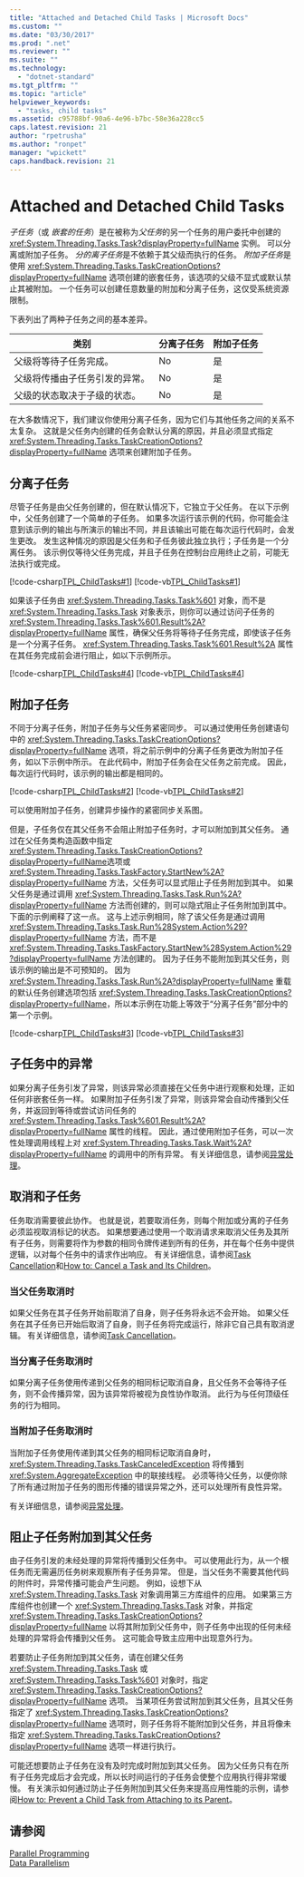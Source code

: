 ```yaml
---
title: "Attached and Detached Child Tasks | Microsoft Docs"
ms.custom: ""
ms.date: "03/30/2017"
ms.prod: ".net"
ms.reviewer: ""
ms.suite: ""
ms.technology: 
  - "dotnet-standard"
ms.tgt_pltfrm: ""
ms.topic: "article"
helpviewer_keywords: 
  - "tasks, child tasks"
ms.assetid: c95788bf-90a6-4e96-b7bc-58e36a228cc5
caps.latest.revision: 21
author: "rpetrusha"
ms.author: "ronpet"
manager: "wpickett"
caps.handback.revision: 21
---
```

# Attached and Detached Child Tasks
*子任务*（或 *嵌套的任务*）是在被称为*父任务*的另一个任务的用户委托中创建的 <xref:System.Threading.Tasks.Task?displayProperty=fullName> 实例。  可以分离或附加子任务。  *分的离子任务*是不依赖于其父级而执行的任务。  *附加子任务*是使用 <xref:System.Threading.Tasks.TaskCreationOptions?displayProperty=fullName> 选项创建的嵌套任务，该选项的父级不显式或默认禁止其被附加。  一个任务可以创建任意数量的附加和分离子任务，这仅受系统资源限制。  
  
 下表列出了两种子任务之间的基本差异。  
  
|类别|分离子任务|附加子任务|  
|--------|-----------|-----------|  
|父级将等待子任务完成。|No|是|  
|父级将传播由子任务引发的异常。|No|是|  
|父级的状态取决于子级的状态。|No|是|  
  
 在大多数情况下，我们建议你使用分离子任务，因为它们与其他任务之间的关系不太复杂。  这就是父任务内创建的任务会默认分离的原因，并且必须显式指定 <xref:System.Threading.Tasks.TaskCreationOptions?displayProperty=fullName> 选项来创建附加子任务。  
  
## 分离子任务  
 尽管子任务是由父任务创建的，但在默认情况下，它独立于父任务。  在以下示例中，父任务创建了一个简单的子任务。  如果多次运行该示例的代码，你可能会注意到该示例的输出与所演示的输出不同，并且该输出可能在每次运行代码时，会发生更改。  发生这种情况的原因是父任务和子任务彼此独立执行；子任务是一个分离任务。  该示例仅等待父任务完成，并且子任务在控制台应用终止之前，可能无法执行或完成。  
  
 [!code-csharp[TPL_ChildTasks#1](../../../samples/snippets/csharp/VS_Snippets_Misc/tpl_childtasks/cs/nested1.cs#1)]
 [!code-vb[TPL_ChildTasks#1](../../../samples/snippets/visualbasic/VS_Snippets_Misc/tpl_childtasks/vb/nested1.vb#1)]  
  
 如果该子任务由 <xref:System.Threading.Tasks.Task%601> 对象，而不是 <xref:System.Threading.Tasks.Task> 对象表示，则你可以通过访问子任务的 <xref:System.Threading.Tasks.Task%601.Result%2A?displayProperty=fullName> 属性，确保父任务将等待子任务完成，即使该子任务是一个分离子任务。  <xref:System.Threading.Tasks.Task%601.Result%2A> 属性在其任务完成前会进行阻止，如以下示例所示。  
  
 [!code-csharp[TPL_ChildTasks#4](../../../samples/snippets/csharp/VS_Snippets_Misc/tpl_childtasks/cs/childtasks.cs#4)]
 [!code-vb[TPL_ChildTasks#4](../../../samples/snippets/visualbasic/VS_Snippets_Misc/tpl_childtasks/vb/tpl_childtasks.vb#4)]  
  
## 附加子任务  
 不同于分离子任务，附加子任务与父任务紧密同步。  可以通过使用任务创建语句中的 <xref:System.Threading.Tasks.TaskCreationOptions?displayProperty=fullName> 选项，将之前示例中的分离子任务更改为附加子任务，如以下示例中所示。  在此代码中，附加子任务会在父任务之前完成。  因此，每次运行代码时，该示例的输出都是相同的。  
  
 [!code-csharp[TPL_ChildTasks#2](../../../samples/snippets/csharp/VS_Snippets_Misc/tpl_childtasks/cs/child1.cs#2)]
 [!code-vb[TPL_ChildTasks#2](../../../samples/snippets/visualbasic/VS_Snippets_Misc/tpl_childtasks/vb/child1.vb#2)]  
  
 可以使用附加子任务，创建异步操作的紧密同步关系图。  
  
 但是，子任务仅在其父任务不会阻止附加子任务时，才可以附加到其父任务。  通过在父任务类构造函数中指定 <xref:System.Threading.Tasks.TaskCreationOptions?displayProperty=fullName>选项或 <xref:System.Threading.Tasks.TaskFactory.StartNew%2A?displayProperty=fullName> 方法，父任务可以显式阻止子任务附加到其中。  如果父任务是通过调用 <xref:System.Threading.Tasks.Task.Run%2A?displayProperty=fullName> 方法而创建的，则可以隐式阻止子任务附加到其中。  下面的示例阐释了这一点。  这与上述示例相同，除了该父任务是通过调用 <xref:System.Threading.Tasks.Task.Run%28System.Action%29?displayProperty=fullName> 方法，而不是 <xref:System.Threading.Tasks.TaskFactory.StartNew%28System.Action%29?displayProperty=fullName> 方法创建的。  因为子任务不能附加到其父任务，则该示例的输出是不可预知的。  因为 <xref:System.Threading.Tasks.Task.Run%2A?displayProperty=fullName> 重载的默认任务创建选项包括 <xref:System.Threading.Tasks.TaskCreationOptions?displayProperty=fullName>，所以本示例在功能上等效于“分离子任务”部分中的第一个示例。  
  
 [!code-csharp[TPL_ChildTasks#3](../../../samples/snippets/csharp/VS_Snippets_Misc/tpl_childtasks/cs/child1a.cs#3)]
 [!code-vb[TPL_ChildTasks#3](../../../samples/snippets/visualbasic/VS_Snippets_Misc/tpl_childtasks/vb/child1a.vb#3)]  
  
## 子任务中的异常  
 如果分离子任务引发了异常，则该异常必须直接在父任务中进行观察和处理，正如任何非嵌套任务一样。  如果附加子任务引发了异常，则该异常会自动传播到父任务，并返回到等待或尝试访问任务的 <xref:System.Threading.Tasks.Task%601.Result%2A?displayProperty=fullName> 属性的线程。  因此，通过使用附加子任务，可以一次性处理调用线程上对 <xref:System.Threading.Tasks.Task.Wait%2A?displayProperty=fullName> 的调用中的所有异常。  有关详细信息，请参阅[异常处理](../../../docs/standard/parallel-programming/exception-handling-task-parallel-library.md)。  
  
## 取消和子任务  
 任务取消需要彼此协作。  也就是说，若要取消任务，则每个附加或分离的子任务必须监视取消标记的状态。  如果想要通过使用一个取消请求来取消父任务及其所有子任务，则需要将作为参数的相同令牌传递到所有的任务，并在每个任务中提供逻辑，以对每个任务中的请求作出响应。  有关详细信息，请参阅[Task Cancellation](../../../docs/standard/parallel-programming/task-cancellation.md)和[How to: Cancel a Task and Its Children](../../../docs/standard/parallel-programming/how-to-cancel-a-task-and-its-children.md)。  
  
### 当父任务取消时  
 如果父任务在其子任务开始前取消了自身，则子任务将永远不会开始。  如果父任务在其子任务已开始后取消了自身，则子任务将完成运行，除非它自己具有取消逻辑。  有关详细信息，请参阅[Task Cancellation](../../../docs/standard/parallel-programming/task-cancellation.md)。  
  
### 当分离子任务取消时  
 如果分离子任务使用传递到父任务的相同标记取消自身，且父任务不会等待子任务，则不会传播异常，因为该异常将被视为良性协作取消。  此行为与任何顶级任务的行为相同。  
  
### 当附加子任务取消时  
 当附加子任务使用传递到其父任务的相同标记取消自身时，<xref:System.Threading.Tasks.TaskCanceledException> 将传播到 <xref:System.AggregateException> 中的联接线程。  必须等待父任务，以便你除了所有通过附加子任务的图形传播的错误异常之外，还可以处理所有良性异常。  
  
 有关详细信息，请参阅[异常处理](../../../docs/standard/parallel-programming/exception-handling-task-parallel-library.md)。  
  
## 阻止子任务附加到其父任务  
 由子任务引发的未经处理的异常将传播到父任务中。  可以使用此行为，从一个根任务而无需遍历任务树来观察所有子任务异常。  但是，当父任务不需要其他代码的附件时，异常传播可能会产生问题。  例如，设想下从 <xref:System.Threading.Tasks.Task> 对象调用第三方库组件的应用。  如果第三方库组件也创建一个 <xref:System.Threading.Tasks.Task> 对象，并指定 <xref:System.Threading.Tasks.TaskCreationOptions?displayProperty=fullName> 以将其附加到父任务中，则子任务中出现的任何未经处理的异常将会传播到父任务。  这可能会导致主应用中出现意外行为。  
  
 若要防止子任务附加到其父任务，请在创建父任务 <xref:System.Threading.Tasks.Task> 或 <xref:System.Threading.Tasks.Task%601> 对象时，指定 <xref:System.Threading.Tasks.TaskCreationOptions?displayProperty=fullName> 选项。  当某项任务尝试附加到其父任务，且其父任务指定了 <xref:System.Threading.Tasks.TaskCreationOptions?displayProperty=fullName> 选项时，则子任务将不能附加到父任务，并且将像未指定 <xref:System.Threading.Tasks.TaskCreationOptions?displayProperty=fullName> 选项一样进行执行。  
  
 可能还想要防止子任务在没有及时完成时附加到其父任务。  因为父任务只有在所有子任务完成后才会完成，所以长时间运行的子任务会使整个应用执行得非常缓慢。  有关演示如何通过防止子任务附加到其父任务来提高应用性能的示例，请参阅[How to: Prevent a Child Task from Attaching to its Parent](../../../docs/standard/parallel-programming/how-to-prevent-a-child-task-from-attaching-to-its-parent.md)。  
  
## 请参阅  
 [Parallel Programming](../../../docs/standard/parallel-programming/index.md)   
 [Data Parallelism](../../../docs/standard/parallel-programming/data-parallelism-task-parallel-library.md)